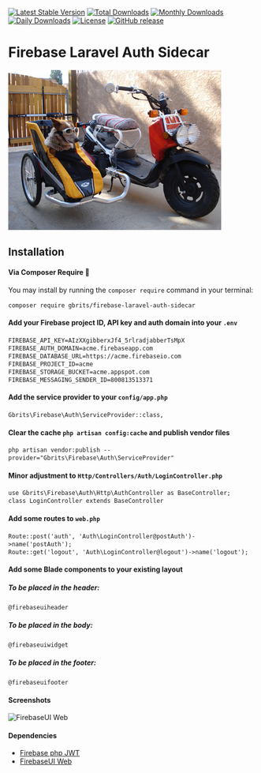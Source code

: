 [![Latest Stable Version](https://poser.pugx.org/gbrits/firebase-laravel-auth-sidecar/v/stable)](https://packagist.org/packages/gbrits/firebase-laravel-auth-sidecar)
[![Total Downloads](https://poser.pugx.org/gbrits/firebase-laravel-auth-sidecar/downloads)](https://packagist.org/packages/gbrits/firebase-laravel-auth-sidecar)
[![Monthly Downloads](https://poser.pugx.org/gbrits/firebase-laravel-auth-sidecar/d/monthly)](https://packagist.org/packages/gbrits/firebase-laravel-auth-sidecar)
[![Daily Downloads](https://poser.pugx.org/gbrits/firebase-laravel-auth-sidecar/d/daily)](https://packagist.org/packages/gbrits/firebase-laravel-auth-sidecar)
[![License](https://poser.pugx.org/gbrits/firebase-laravel-auth-sidecar/license)](https://packagist.org/packages/gbrits/firebase-laravel-auth-sidecar)
[![GitHub release](https://img.shields.io/github/release/Naereen/StrapDown.js.svg)](https://packagist.org/packages/gbrits/firebase-laravel-auth-sidecar)

# Firebase Laravel Auth Sidecar

![Google Latched onto Laravel](/screenshots/sidecar.jpg)

## Installation

#### Via Composer Require :tada:

You may install by running the `composer require` command in your terminal:
```
composer require gbrits/firebase-laravel-auth-sidecar
```

#### Add your Firebase project ID, API key and auth domain into your `.env`

```
FIREBASE_API_KEY=AIzXXgibberxJf4_5rlradjabberTsMpX
FIREBASE_AUTH_DOMAIN=acme.firebaseapp.com
FIREBASE_DATABASE_URL=https://acme.firebaseio.com
FIREBASE_PROJECT_ID=acme
FIREBASE_STORAGE_BUCKET=acme.appspot.com
FIREBASE_MESSAGING_SENDER_ID=800813513371
```

#### Add the service provider to your `config/app.php`

```
Gbrits\Firebase\Auth\ServiceProvider::class,
```

#### Clear the cache `php artisan config:cache` and publish vendor files

```
php artisan vendor:publish --provider="Gbrits\Firebase\Auth\ServiceProvider"
```

#### Minor adjustment to `Http/Controllers/Auth/LoginController.php`
```
use Gbrits\Firebase\Auth\Http\AuthController as BaseController;
class LoginController extends BaseController
```

#### Add some routes to `web.php`

```
Route::post('auth', 'Auth\LoginController@postAuth')->name('postAuth');
Route::get('logout', 'Auth\LoginController@logout')->name('logout');
```

#### Add some Blade components to your existing layout

##### To be placed in the header:
```
@firebaseuiheader
```
##### To be placed in the body:
```
@firebaseuiwidget
```
##### To be placed in the footer:
```
@firebaseuifooter
```

#### Screenshots

![FirebaseUI Web](/screenshots/sign-in-providers.png)

#### Dependencies

* [Firebase php JWT](https://github.com/firebase/php-jwt)
* [FirebaseUI Web](https://github.com/firebase/firebaseui-web)
